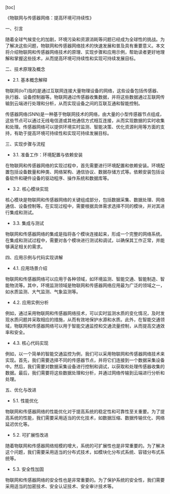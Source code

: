 
[toc]                    
                
                
《物联网与传感器网络：提高环境可持续性》

一、引言

随着全球气候变化的加剧，环境污染和资源消耗等问题已经成为全球性的挑战。为了解决这些问题，物联网和传感器网络技术的快速发展和普及具有重要意义。本文将介绍物联网和传感器网络技术的原理、实现步骤和应用示例，帮助读者更好地理解和掌握这些技术，从而提高环境可持续性和实现可持续发展目标。

二、技术原理及概念

- 2.1. 基本概念解释

物联网(IoT)指的是通过互联网连接大量物理设备的网络，这些设备包括传感器、执行器、设备控制器等。物联网通过传感器收集数据，并将这些数据通过互联网传输到云端进行处理和分析，从而实现设备之间的互联互通和智能控制。

传感器网络(SNN)是一种基于物联网技术的网络，由大量的小型传感器节点组成，这些节点可以通过无线电信道或其他通信方式相互连接，从而实现数据的实时收集和处理。传感器网络可以提供环境实时监测、智能决策、优化资源利用等方面的支持，有助于提高环境可持续性和实现可持续发展目标。

三、实现步骤与流程

- 3.1. 准备工作：环境配置与依赖安装

在物联网和传感器网络的实现过程中，首先需要进行环境配置和依赖安装。环境配置包括设备数量和种类、网络架构、通信协议、数据存储方式等。依赖安装包括设备软件和硬件设备的驱动程序、操作系统和数据库等。

- 3.2. 核心模块实现

核心模块是物联网和传感器网络的关键组成部分，包括数据采集、数据处理、网络通信、设备控制等。在实现过程中，需要根据具体需求选择不同的模块，并对其进行集成和测试。

- 3.3. 集成与测试

物联网和传感器网络的集成是指将各个模块连接起来，形成一个完整的网络系统。在集成和测试过程中，需要对各个模块进行测试和调试，以确保其工作正常，并能够满足相关的需求。

四、应用示例与代码实现讲解

- 4.1. 应用场景介绍

物联网和传感器网络可以应用于各种领域，如环境监测、智能交通、智能制造、智能物流等。其中，环境监测领域是物联网和传感器网络应用最为广泛的领域之一，如水质监测、大气监测、气象监测等。

- 4.2. 应用实例分析

例如，通过采用物联网和传感器网络技术，可以实时监测水质的变化情况，及时发现水质问题并采取相应的措施，从而有效地保护水源和水质。此外，在智能交通领域，物联网和传感器网络可以用于智能交通监控和交通流量控制，从而提高交通效率和安全。

- 4.3. 核心代码实现

例如，以一个简单的智能交通监控为例，我们可以采用物联网和传感器网络技术来实现。首先，我们需要选择不同的传感器节点，并将它们连接到一个数据采集设备中。然后，我们需要对数据采集设备进行控制和调试，以获取和处理传感器收集的数据。最后，我们需要将这些数据处理和分析，并通过网络传输到云端进行分析和处理。

五、优化与改进

- 5.1. 性能优化

物联网和传感器网络的性能优化对于提高系统的稳定性和可靠性至关重要。为了提高系统的性能，我们需要采用适当的优化技术，如数据压缩、数据传输优化、网络延迟优化等。

- 5.2. 可扩展性改进

随着物联网和传感器网络规模的增大，系统的可扩展性也是非常重要的。为了解决这个问题，我们需要采用适当的分布式技术，如模块化分布式系统、容错分布式系统等。

- 5.3. 安全性加固

物联网和传感器网络的安全性也是非常重要的。为了保护系统的安全性，我们需要采用适当的加密技术、安全认证技术、安全审计技术等。

